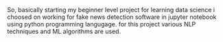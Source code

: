 So, basically starting my beginner level project for learning data science i choosed on working for
fake news detection software in jupyter notebook using python programming langugage. for this project 
various  NLP techniques and ML algorithms are used.
